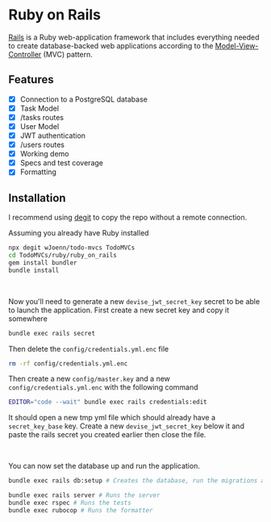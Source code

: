 # Ruby on Rails
[Rails](https://github.com/rails/rails) is a Ruby web-application framework that includes everything needed to create database-backed web applications according to the [Model-View-Controller](https://en.wikipedia.org/wiki/Model%E2%80%93view%E2%80%93controller) (MVC) pattern.

## Features
- [x] Connection to a PostgreSQL database
- [x] Task Model
- [x] /tasks routes
- [x] User Model
- [x] JWT authentication
- [x] /users routes
- [x] Working demo
- [x] Specs and test coverage
- [x] Formatting

## Installation
I recommend using [degit](https://github.com/Rich-Harris/degit) to copy the repo without a remote connection.

Assuming you already have Ruby installed
```bash
npx degit wJoenn/todo-mvcs TodoMVCs
cd TodoMVCs/ruby/ruby_on_rails
gem install bundler
bundle install
```

<br>

Now you'll need to generate a new `devise_jwt_secret_key` secret to be able to launch the application.
First create a new secret key and copy it somewhere
```bash
bundle exec rails secret
```

Then delete the `config/credentials.yml.enc` file
```bash
rm -rf config/credentials.yml.enc
```

Then create a new `config/master.key` and a new `config/credentials.yml.enc` with the following command
```bash
EDITOR="code --wait" bundle exec rails credentials:edit
```

It should open a new tmp yml file which should already have a `secret_key_base` key. Create a new `devise_jwt_secret_key` below it and paste the rails secret you created earlier then close the file.

<br>

You can now set the database up and run the application.
```bash
bundle exec rails db:setup # Creates the database, run the migrations and initialize the seed

bundle exec rails server # Runs the server
bundle exec rspec # Runs the tests
bundle exec rubocop # Runs the formatter
```
